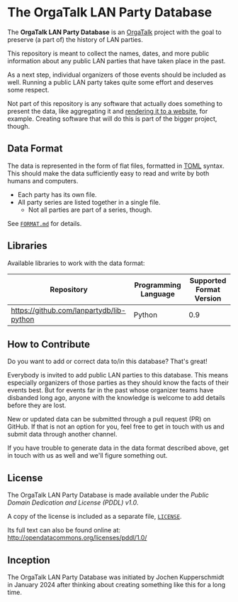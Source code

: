 # The OrgaTalk LAN Party Database

The **OrgaTalk LAN Party Database** is an
[OrgaTalk](https://www.orgatalk.de/) project with the goal to preserve
(a part of) the history of LAN parties.

This repository is meant to collect the names, dates, and more public
information about any public LAN parties that have taken place in the
past.

As a next step, individual organizers of those events should be included
as well. Running a public LAN party takes quite some effort and deserves
some respect.

Not part of this repository is any software that actually does something
to present the data, like aggregating it and [rendering it to a
website](https://github.com/lanpartydb/website), for example. Creating
software that will do this is part of the bigger project, though.


## Data Format

The data is represented in the form of flat files, formatted in
[TOML](https://toml.io/) syntax. This should make the data sufficiently
easy to read and write by both humans and computers.

* Each party has its own file.
* All party series are listed together in a single file.
  * Not all parties are part of a series, though.

See [`FORMAT.md`](./FORMAT.md) for details.


## Libraries

Available libraries to work with the data format:

| Repository | Programming Language | Supported Format Version |
| - | - | - |
| https://github.com/lanpartydb/lib-python | Python | 0.9 |


## How to Contribute

Do you want to add or correct data to/in this database? That's great!

Everybody is invited to add public LAN parties to this database. This
means especially organizers of those parties as they should know the
facts of their events best. But for events far in the past whose
organizer teams have disbanded long ago, anyone with the knowledge is
welcome to add details before they are lost.

New or updated data can be submitted through a pull request (PR) on
GitHub. If that is not an option for you, feel free to get in touch with
us and submit data through another channel.

If you have trouble to generate data in the data format described above,
get in touch with us as well and we'll figure something out.


## License

The OrgaTalk LAN Party Database is made available under the *Public
Domain Dedication and License (PDDL) v1.0*.

A copy of the license is included as a separate file,
[`LICENSE`](./LICENSE).

Its full text can also be found online at:
http://opendatacommons.org/licenses/pddl/1.0/


## Inception

The OrgaTalk LAN Party Database was initiated by Jochen Kupperschmidt in
January 2024 after thinking about creating something like this for a
long time.
